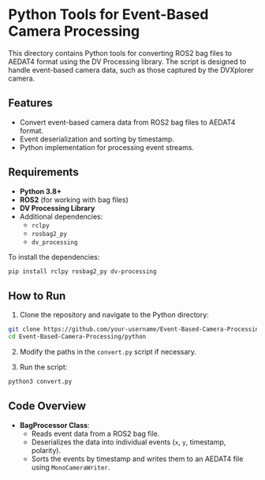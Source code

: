 

# Python Tools for Event-Based Camera Processing

This directory contains Python tools for converting ROS2 bag files to AEDAT4 format using the DV Processing library. The script is designed to handle event-based camera data, such as those captured by the DVXplorer camera.

## Features

- Convert event-based camera data from ROS2 bag files to AEDAT4 format.
- Event deserialization and sorting by timestamp.
- Python implementation for processing event streams.

## Requirements

- **Python 3.8+**
- **ROS2** (for working with bag files)
- **DV Processing Library**
- Additional dependencies:
  - `rclpy`
  - `rosbag2_py`
  - `dv_processing`

To install the dependencies:

```bash
pip install rclpy rosbag2_py dv-processing
```

## How to Run

1. Clone the repository and navigate to the Python directory:

```bash
git clone https://github.com/your-username/Event-Based-Camera-Processing.git
cd Event-Based-Camera-Processing/python
```

2. Modify the paths in the `convert.py` script if necessary.

3. Run the script:

```bash
python3 convert.py
```

## Code Overview

- **BagProcessor Class**:
  - Reads event data from a ROS2 bag file.
  - Deserializes the data into individual events (`x`, `y`, timestamp, polarity).
  - Sorts the events by timestamp and writes them to an AEDAT4 file using `MonoCameraWriter`.

